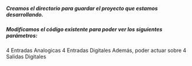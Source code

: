 ##### Creamos el directorio para guardar el proyecto que estamos desarrollando.
##### Modificamos el código existente para poder ver los siguientes parámetros:
4 Entradas Analogicas
4 Entradas Digitales
Además, poder actuar sobre 4 Salidas Digitales